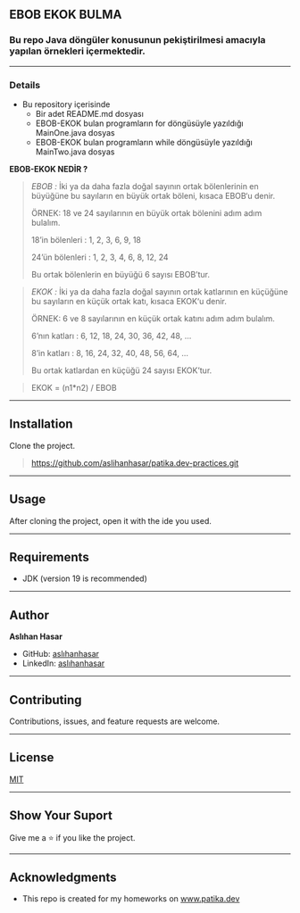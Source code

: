 
## EBOB EKOK BULMA
### Bu repo Java döngüler konusunun pekiştirilmesi amacıyla yapılan örnekleri içermektedir.

--- 

### Details
* Bu repository içerisinde
    * Bir adet README.md dosyası
    * EBOB-EKOK bulan programların for döngüsüyle yazıldığı MainOne.java dosyas
    * EBOB-EKOK bulan programların while döngüsüyle yazıldığı MainTwo.java dosyas

**EBOB-EKOK NEDİR ?**

>*EBOB :* İki ya da daha fazla doğal sayının ortak bölenlerinin en büyüğüne bu sayıların en büyük ortak böleni, kısaca EBOB‘u denir.
> 
>ÖRNEK: 18 ve 24 sayılarının en büyük ortak bölenini adım adım bulalım.
> 
>18’in bölenleri : 1, 2, 3, 6, 9, 18
> 
>24’ün bölenleri : 1, 2, 3, 4, 6, 8, 12, 24
> 
>Bu ortak bölenlerin en büyüğü 6 sayısı EBOB’tur.

>*EKOK :* İki ya da daha fazla doğal sayının ortak katlarının en küçüğüne bu sayıların en küçük ortak katı, kısaca EKOK‘u denir.
> 
>ÖRNEK: 6 ve 8 sayılarının en küçük ortak katını adım adım bulalım.
>
>6’nın katları : 6, 12, 18, 24, 30, 36, 42, 48, …
>
>8’in katları : 8, 16, 24, 32, 40, 48, 56, 64, …
>
>Bu ortak katlardan en küçüğü 24 sayısı EKOK’tur.

>EKOK = (n1*n2) / EBOB


---

## Installation
Clone the project.
> https://github.com/aslihanhasar/patika.dev-practices.git

---

## Usage
After cloning the project, open it with the ide you used.

---

## Requirements
* JDK (version 19 is recommended)

---

## Author
**Aslıhan Hasar**

* GitHub: [aslıhanhasar](https://github.com/aslihanhasar)
* LinkedIn: [aslıhanhasar](https://www.linkedin.com/in/asl%C4%B1hanhasar
  )
---

## Contributing
Contributions, issues, and feature requests are welcome.

---

## License

[MIT](https://choosealicense.com/licenses/mit/)

---

## Show Your Suport
Give me a &#11088; if you like the project.

---

## Acknowledgments
* This repo is created for my homeworks on www.patika.dev
